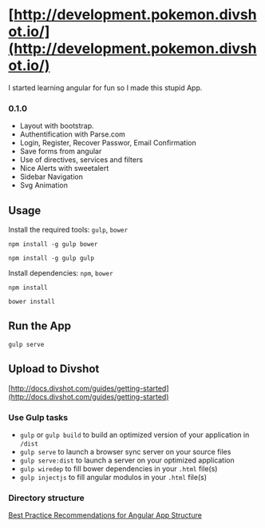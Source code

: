 # [http://development.pokemon.divshot.io/](http://development.pokemon.divshot.io/)

I started learning angular for fun so I made this stupid App.

### 0.1.0
* Layout with bootstrap.
* Authentification with Parse.com
* Login, Register, Recover Passwor, Email Confirmation 
* Save forms from angular
* Use of directives, services and filters
* Nice Alerts with sweetalert
* Sidebar Navigation
* Svg Animation
## Usage

Install the required tools: `gulp`, `bower`
```
npm install -g gulp bower
```
```
npm install -g gulp gulp
```

Install dependencies: `npm`, `bower`
```
npm install 
```
```
bower install 
```

## Run the App
```
gulp serve 
```

## Upload to Divshot

[http://docs.divshot.com/guides/getting-started](http://docs.divshot.com/guides/getting-started)

### Use Gulp tasks

* `gulp` or `gulp build` to build an optimized version of your application in `/dist`
* `gulp serve` to launch a browser sync server on your source files
* `gulp serve:dist` to launch a server on your optimized application
* `gulp wiredep` to fill bower dependencies in your `.html` file(s)
* `gulp injectjs` to fill angular modulos in your `.html` file(s)


### Directory structure
[Best Practice Recommendations for Angular App Structure](https://docs.google.com/document/d/1XXMvReO8-Awi1EZXAXS4PzDzdNvV6pGcuaF4Q9821Es/pub)
